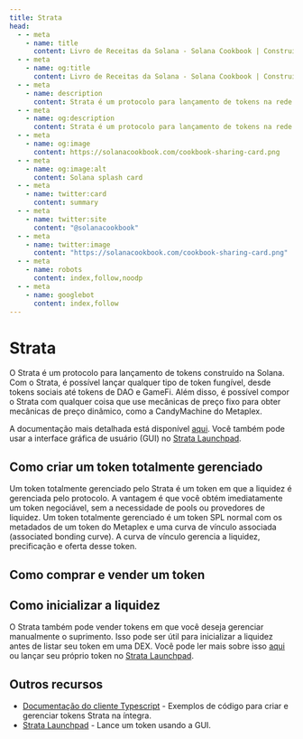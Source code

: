 ```yaml
---
title: Strata
head:
  - - meta
    - name: title
      content: Livro de Receitas da Solana - Solana Cookbook | Construindo no Protocolo Strata
  - - meta
    - name: og:title
      content: Livro de Receitas da Solana - Solana Cookbook | Construindo no Protocolo Strata
  - - meta
    - name: description
      content: Strata é um protocolo para lançamento de tokens na rede Solana. Aprenda como utilizar e construir em cima do Strata.
  - - meta
    - name: og:description
      content: Strata é um protocolo para lançamento de tokens na rede Solana. Aprenda como utilizar e construir em cima do Strata.
  - - meta
    - name: og:image
      content: https://solanacookbook.com/cookbook-sharing-card.png
  - - meta
    - name: og:image:alt
      content: Solana splash card
  - - meta
    - name: twitter:card
      content: summary
  - - meta
    - name: twitter:site
      content: "@solanacookbook"
  - - meta
    - name: twitter:image
      content: "https://solanacookbook.com/cookbook-sharing-card.png"
  - - meta
    - name: robots
      content: index,follow,noodp
  - - meta
    - name: googlebot
      content: index,follow
---
```


# Strata

O Strata é um protocolo para lançamento de tokens construído na Solana. Com o Strata, é possível lançar qualquer tipo de token fungível, desde tokens sociais até tokens de DAO e GameFi. Além disso, é possível compor o Strata com qualquer coisa que use mecânicas de preço fixo para obter mecânicas de preço dinâmico, como a CandyMachine do Metaplex.

A documentação mais detalhada está disponível [aqui](docs.strataprotocol.com). Você também pode usar a interface gráfica de usuário (GUI) no [Strata Launchpad](app.strataprotocol.com).

## Como criar um token totalmente gerenciado

Um token totalmente gerenciado pelo Strata é um token em que a liquidez é gerenciada pelo protocolo. A vantagem é que você obtém imediatamente um token negociável, sem a necessidade de pools ou provedores de liquidez. Um token totalmente gerenciado é um token SPL normal com os metadados de um token do Metaplex e uma curva de vínculo associada (associated bonding curve). A curva de vínculo gerencia a liquidez, precificação e oferta desse token.

<SolanaCodeGroup>
  <SolanaCodeGroupItem title="TS" active>

  <template v-slot:default>

@[code](@/code/strata/fully-managed/create-token.en.ts)

  </template>

  <template v-slot:preview>

@[code](@/code/strata/fully-managed/create-token.preview.en.ts)

  </template>

  </SolanaCodeGroupItem>

</SolanaCodeGroup>

## Como comprar e vender um token

<SolanaCodeGroup>
  <SolanaCodeGroupItem title="TS" active>

  <template v-slot:default>

@[code](@/code/strata/fully-managed/buy-token.en.ts)

  </template>

  <template v-slot:preview>

@[code](@/code/strata/fully-managed/buy-token.preview.en.ts)

  </template>

  </SolanaCodeGroupItem>

</SolanaCodeGroup>


<SolanaCodeGroup>
  <SolanaCodeGroupItem title="TS" active>

  <template v-slot:default>

@[code](@/code/strata/fully-managed/sell-token.en.ts)

  </template>

  <template v-slot:preview>

@[code](@/code/strata/fully-managed/sell-token.preview.en.ts)

  </template>

  </SolanaCodeGroupItem>

</SolanaCodeGroup>

## Como inicializar a liquidez

O Strata também pode vender tokens em que você deseja gerenciar manualmente o suprimento. Isso pode ser útil para inicializar a liquidez antes de listar seu token em uma DEX. Você pode ler mais sobre isso [aqui](https://docs.strataprotocol.com/marketplace/lbc) ou lançar seu próprio token no [Strata Launchpad](app.strataprotocol.com).

<SolanaCodeGroup>
  <SolanaCodeGroupItem title="TS" active>

  <template v-slot:default>

@[code](@/code/strata/lbc/create.en.ts)

  </template>

  <template v-slot:preview>

@[code](@/code/strata/lbc/create.preview.en.ts)

  </template>

  </SolanaCodeGroupItem>

</SolanaCodeGroup>

## Outros recursos

- [Documentação do cliente Typescript](https://docs.strataprotocol.com) - Exemplos de código para criar e gerenciar tokens Strata na íntegra.
- [Strata Launchpad](https://app.strataprotocol.com/launchpad) - Lance um token usando a GUI.
